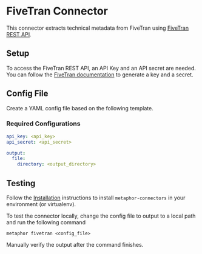 # FiveTran Connector

This connector extracts technical metadata from FiveTran using [FiveTran REST API](https://fivetran.com/docs/rest-api).

## Setup

To access the FiveTran REST API, an API Key and an API secret are needed. You can follow the [FiveTran documentation](https://fivetran.com/docs/rest-api/getting-started) to generate a key and a secret.


## Config File

Create a YAML config file based on the following template.

### Required Configurations

```yaml
api_key: <api_key>
api_secret: <api_secret>

output:
  file:
    directory: <output_directory>
```

## Testing

Follow the [Installation](../../README.md) instructions to install `metaphor-connectors` in your environment (or virtualenv).

To test the connector locally, change the config file to output to a local path and run the following command

```shell
metaphor fivetran <config_file>
```

Manually verify the output after the command finishes.
